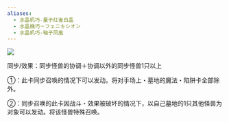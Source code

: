 ```yaml
---
aliases:
  - 水晶机巧-量子红雀白晶
  - 水晶機巧－フェニキシオン
  - 水晶机巧-轴子凤凰
---
```

![](https://cdn.233.momobako.com/ygopro/pics/2743001.jpg!half)

同步/效果：同步怪兽的协调＋协调以外的同步怪兽1只以上

①：此卡同步召唤的情况下可以发动。将对手场上・墓地的魔法・陷阱卡全部除外。

②：同步召唤的此卡因战斗・效果被破坏的情况下，以自己墓地的1只其他怪兽为对象可以发动。将该怪兽特殊召唤。

